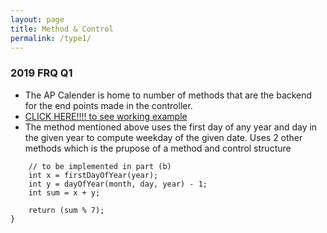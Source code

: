 ```yaml
---
layout: page
title: Method & Control
permalink: /type1/
---
```


### 2019 FRQ Q1
* The AP Calender is home to number of methods that are the backend for the end points made in the controller.
* [CLICK HERE!!!! to see working example](http://localhost:8085/api/calendar/dayOfWeek/12/12/2022)
* The method mentioned above uses the first day of any year and day in the given year to compute weekday of the given date. Uses 2 other methods which is the prupose of a method and control structure

``` public static int dayOfWeek(int month, int day, int year) { 
    // to be implemented in part (b)
    int x = firstDayOfYear(year);
    int y = dayOfYear(month, day, year) - 1;
    int sum = x + y;

    return (sum % 7);
}
```

